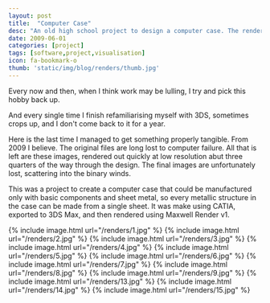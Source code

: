 ```yaml
---
layout: post
title:  "Computer Case"
desc: "An old high school project to design a computer case. The renders came out very nicely."
date: 2009-06-01
categories: [project]
tags: [software,project,visualisation]
icon: fa-bookmark-o
thumb: 'static/img/blog/renders/thumb.jpg'
---
```


Every now and then, when I think work may be lulling, I try and pick this hobby back up.

And every single time I finish refamiliarising myself with 3DS, sometimes crops up, and I don't come back to it for a year.

Here is the last time I managed to get something properly tangible. From 2009 I believe. The original files are long
lost to computer failure. All that is left are these images, rendered out quickly at low resolution abut three quarters of the way
through the design. The final images are unfortunately lost, scattering into the binary winds.

This was a project to create a computer case that could be manufactured only with basic components and sheet metal, so every
metallic structure in the case can be made from a single sheet. It was make using CATIA, exported to 3DS Max, and then
rendered using Maxwell Render v1.


{% include image.html url="/renders/1.jpg"  %}
{% include image.html url="/renders/2.jpg"  %}
{% include image.html url="/renders/3.jpg"  %}
{% include image.html url="/renders/4.jpg"  %}
{% include image.html url="/renders/5.jpg"  %}
{% include image.html url="/renders/6.jpg"  %}
{% include image.html url="/renders/7.jpg"  %}
{% include image.html url="/renders/8.jpg"  %}
{% include image.html url="/renders/9.jpg"  %}
{% include image.html url="/renders/13.jpg"  %}
{% include image.html url="/renders/14.jpg"  %}
{% include image.html url="/renders/15.jpg"  %}
